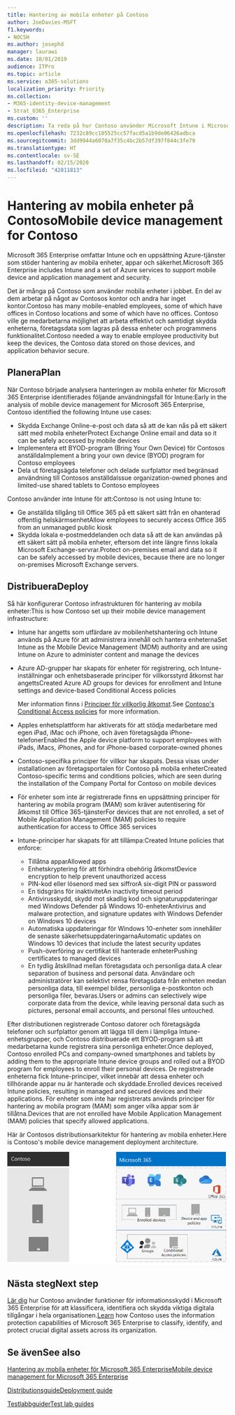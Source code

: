 ```yaml
---
title: Hantering av mobila enheter på Contoso
author: JoeDavies-MSFT
f1.keywords:
- NOCSH
ms.author: josephd
manager: laurawi
ms.date: 10/01/2019
audience: ITPro
ms.topic: article
ms.service: o365-solutions
localization_priority: Priority
ms.collection:
- M365-identity-device-management
- Strat_O365_Enterprise
ms.custom: ''
description: Ta reda på hur Contoso använder Microsoft Intune i Microsoft 365 Enterprise för att hantera enheter och apparna som körs på dem.
ms.openlocfilehash: 7232c89cc105525cc57facd5a1b9de06426adbca
ms.sourcegitcommit: 3dd9944a6070a7f35c4bc2b57df397f844c3fe79
ms.translationtype: HT
ms.contentlocale: sv-SE
ms.lasthandoff: 02/15/2020
ms.locfileid: "42811813"
---
```

# <a name="mobile-device-management-for-contoso"></a><span data-ttu-id="08ce3-103">Hantering av mobila enheter på Contoso</span><span class="sxs-lookup"><span data-stu-id="08ce3-103">Mobile device management for Contoso</span></span>

<span data-ttu-id="08ce3-104">Microsoft 365 Enterprise omfattar Intune och en uppsättning Azure-tjänster som stöder hantering av mobila enheter, appar och säkerhet.</span><span class="sxs-lookup"><span data-stu-id="08ce3-104">Microsoft 365 Enterprise includes Intune and a set of Azure services to support mobile device and application management and security.</span></span>

<span data-ttu-id="08ce3-105">Det är många på Contoso som använder mobila enheter i jobbet. En del av dem arbetar på något av Contosos kontor och andra har inget kontor.</span><span class="sxs-lookup"><span data-stu-id="08ce3-105">Contoso has many mobile-enabled employees, some of which have offices in Contoso locations and some of which have no offices.</span></span> <span data-ttu-id="08ce3-106">Contoso ville ge medarbetarna möjlighet att arbeta effektivt och samtidigt skydda enheterna, företagsdata som lagras på dessa enheter och programmens funktionalitet.</span><span class="sxs-lookup"><span data-stu-id="08ce3-106">Contoso needed a way to enable employee productivity but keep the devices, the Contoso data stored on those devices, and application behavior secure.</span></span>

## <a name="plan"></a><span data-ttu-id="08ce3-107">Planera</span><span class="sxs-lookup"><span data-stu-id="08ce3-107">Plan</span></span>

<span data-ttu-id="08ce3-108">När Contoso började analysera hanteringen av mobila enheter för Microsoft 365 Enterprise identifierades följande användningsfall för Intune:</span><span class="sxs-lookup"><span data-stu-id="08ce3-108">Early in the analysis of mobile device management for Microsoft 365 Enterprise, Contoso identified the following Intune use cases:</span></span>

- <span data-ttu-id="08ce3-109">Skydda Exchange Online-e-post och data så att de kan nås på ett säkert sätt med mobila enheter</span><span class="sxs-lookup"><span data-stu-id="08ce3-109">Protect Exchange Online email and data so it can be safely accessed by mobile devices</span></span>
- <span data-ttu-id="08ce3-110">Implementera ett BYOD-program (Bring Your Own Device) för Contosos anställda</span><span class="sxs-lookup"><span data-stu-id="08ce3-110">Implement a bring your own device (BYOD) program for Contoso employees</span></span>
- <span data-ttu-id="08ce3-111">Dela ut företagsägda telefoner och delade surfplattor med begränsad användning till Contosos anställda</span><span class="sxs-lookup"><span data-stu-id="08ce3-111">Issue organization-owned phones and limited-use shared tablets to Contoso employees</span></span>

<span data-ttu-id="08ce3-112">Contoso använder inte Intune för att:</span><span class="sxs-lookup"><span data-stu-id="08ce3-112">Contoso is not using Intune to:</span></span>

- <span data-ttu-id="08ce3-113">Ge anställda tillgång till Office 365 på ett säkert sätt från en ohanterad offentlig helskärmsenhet</span><span class="sxs-lookup"><span data-stu-id="08ce3-113">Allow employees to securely access Office 365 from an unmanaged public kiosk</span></span>
- <span data-ttu-id="08ce3-114">Skydda lokala e-postmeddelanden och data så att de kan användas på ett säkert sätt på mobila enheter, eftersom det inte längre finns lokala Microsoft Exchange-servrar.</span><span class="sxs-lookup"><span data-stu-id="08ce3-114">Protect on-premises email and data so it can be safely accessed by mobile devices, because there are no longer on-premises Microsoft Exchange servers.</span></span>

## <a name="deploy"></a><span data-ttu-id="08ce3-115">Distribuera</span><span class="sxs-lookup"><span data-stu-id="08ce3-115">Deploy</span></span>

<span data-ttu-id="08ce3-116">Så här konfigurerar Contoso infrastrukturen för hantering av mobila enheter:</span><span class="sxs-lookup"><span data-stu-id="08ce3-116">This is how Contoso set up their mobile device management infrastructure:</span></span>

- <span data-ttu-id="08ce3-117">Intune har angetts som utfärdare av mobilenhetshantering och Intune används på Azure för att administrera innehåll och hantera enheterna</span><span class="sxs-lookup"><span data-stu-id="08ce3-117">Set Intune as the Mobile Device Management (MDM) authority and are using Intune on Azure to administer content and manage the devices</span></span>
- <span data-ttu-id="08ce3-118">Azure AD-grupper har skapats för enheter för registrering, och Intune-inställningar och enhetsbaserade principer för villkorsstyrd åtkomst har angetts</span><span class="sxs-lookup"><span data-stu-id="08ce3-118">Created Azure AD groups for devices for enrollment and Intune settings and device-based Conditional Access policies</span></span>

  <span data-ttu-id="08ce3-119">Mer information finns i [Principer för villkorlig åtkomst](contoso-identity.md#conditional-access-policies-for-identity-and-device-access).</span><span class="sxs-lookup"><span data-stu-id="08ce3-119">See [Contoso's Conditional Access policies](contoso-identity.md#conditional-access-policies-for-identity-and-device-access) for more information.</span></span>

- <span data-ttu-id="08ce3-120">Apples enhetsplattform har aktiverats för att stödja medarbetare med egen iPad, iMac och iPhone, och även företagsägda iPhone-telefoner</span><span class="sxs-lookup"><span data-stu-id="08ce3-120">Enabled the Apple device platform to support employees with iPads, iMacs, iPhones, and for iPhone-based corporate-owned phones</span></span>
- <span data-ttu-id="08ce3-121">Contoso-specifika principer för villkor har skapats. Dessa visas under installationen av företagsportalen för Contoso på mobila enheter</span><span class="sxs-lookup"><span data-stu-id="08ce3-121">Created Contoso-specific terms and conditions policies, which are seen during the installation of the Company Portal for Contoso on mobile devices</span></span>
- <span data-ttu-id="08ce3-122">För enheter som inte är registrerade finns en uppsättning principer för hantering av mobila program (MAM) som kräver autentisering för åtkomst till Office 365-tjänster</span><span class="sxs-lookup"><span data-stu-id="08ce3-122">For devices that are not enrolled, a set of Mobile Application Management (MAM) policies to require authentication for access to Office 365 services</span></span>
- <span data-ttu-id="08ce3-123">Intune-principer har skapats för att tillämpa:</span><span class="sxs-lookup"><span data-stu-id="08ce3-123">Created Intune policies that enforce:</span></span>
  - <span data-ttu-id="08ce3-124">Tillåtna appar</span><span class="sxs-lookup"><span data-stu-id="08ce3-124">Allowed apps</span></span>
  - <span data-ttu-id="08ce3-125">Enhetskryptering för att förhindra obehörig åtkomst</span><span class="sxs-lookup"><span data-stu-id="08ce3-125">Device encryption to help prevent unauthorized access</span></span>
  - <span data-ttu-id="08ce3-126">PIN-kod eller lösenord med sex siffror</span><span class="sxs-lookup"><span data-stu-id="08ce3-126">A six-digit PIN or password</span></span>
  - <span data-ttu-id="08ce3-127">En tidsgräns för inaktivitet</span><span class="sxs-lookup"><span data-stu-id="08ce3-127">An inactivity timeout period</span></span>
  - <span data-ttu-id="08ce3-128">Antivirusskydd, skydd mot skadlig kod och signaturuppdateringar med Windows Defender på Windows 10-enheter</span><span class="sxs-lookup"><span data-stu-id="08ce3-128">Antivirus and malware protection, and signature updates with Windows Defender on Windows 10 devices</span></span>
  - <span data-ttu-id="08ce3-129">Automatiska uppdateringar för Windows 10-enheter som innehåller de senaste säkerhetsuppdateringarna</span><span class="sxs-lookup"><span data-stu-id="08ce3-129">Automatic updates on Windows 10 devices that include the latest security updates</span></span>
  - <span data-ttu-id="08ce3-130">Push-överföring av certifikat till hanterade enheter</span><span class="sxs-lookup"><span data-stu-id="08ce3-130">Pushing certificates to managed devices</span></span>
  - <span data-ttu-id="08ce3-131">En tydlig åtskillnad mellan företagsdata och personliga data.</span><span class="sxs-lookup"><span data-stu-id="08ce3-131">A clear separation of business and personal data.</span></span> <span data-ttu-id="08ce3-132">Användare och administratörer kan selektivt rensa företagsdata från enheten medan personliga data, till exempel bilder, personliga e-postkonton och personliga filer, bevaras.</span><span class="sxs-lookup"><span data-stu-id="08ce3-132">Users or admins can selectively wipe corporate data from the device, while leaving personal data such as pictures, personal email accounts, and personal files untouched.</span></span>

<span data-ttu-id="08ce3-133">Efter distributionen registrerade Contoso datorer och företagsägda telefoner och surfplattor genom att lägga till dem i lämpliga Intune-enhetsgrupper, och Contoso distribuerade ett BYOD-program så att medarbetarna kunde registrera sina personliga enheter.</span><span class="sxs-lookup"><span data-stu-id="08ce3-133">Once deployed, Contoso enrolled PCs and company-owned smartphones and tablets by adding them to the appropriate Intune device groups and rolled out a BYOD program for employees to enroll their personal devices.</span></span> <span data-ttu-id="08ce3-134">De registrerade enheterna fick Intune-principer, vilket innebär att dessa enheter och tillhörande appar nu är hanterade och skyddade.</span><span class="sxs-lookup"><span data-stu-id="08ce3-134">Enrolled devices received Intune policies, resulting in managed and secured devices and their applications.</span></span> <span data-ttu-id="08ce3-135">För enheter som inte har registrerats används principer för hantering av mobila program (MAM) som anger vilka appar som är tillåtna.</span><span class="sxs-lookup"><span data-stu-id="08ce3-135">Devices that are not enrolled have Mobile Application Management (MAM) policies that specify allowed applications.</span></span>

<span data-ttu-id="08ce3-136">Här är Contosos distributionsarkitektur för hantering av mobila enheter.</span><span class="sxs-lookup"><span data-stu-id="08ce3-136">Here is Contoso's mobile device management deployment architecture.</span></span>

![Contosos distributionsarkitektur för hantering av mobila enheter.](../media/contoso-mdm/contoso-mdm-fig1.png)

## <a name="next-step"></a><span data-ttu-id="08ce3-138">Nästa steg</span><span class="sxs-lookup"><span data-stu-id="08ce3-138">Next step</span></span>

<span data-ttu-id="08ce3-139">[Lär dig](contoso-info-protect.md) hur Contoso använder funktioner för informationsskydd i Microsoft 365 Enterprise för att klassificera, identifiera och skydda viktiga digitala tillgångar i hela organisationen.</span><span class="sxs-lookup"><span data-stu-id="08ce3-139">[Learn](contoso-info-protect.md) how Contoso uses the information protection capabilities of Microsoft 365 Enterprise to classify, identify, and protect crucial digital assets across its organization.</span></span>

## <a name="see-also"></a><span data-ttu-id="08ce3-140">Se även</span><span class="sxs-lookup"><span data-stu-id="08ce3-140">See also</span></span>

[<span data-ttu-id="08ce3-141">Hantering av mobila enheter för Microsoft 365 Enterprise</span><span class="sxs-lookup"><span data-stu-id="08ce3-141">Mobile device management for Microsoft 365 Enterprise</span></span>](mobility-infrastructure.md)

[<span data-ttu-id="08ce3-142">Distributionsguide</span><span class="sxs-lookup"><span data-stu-id="08ce3-142">Deployment guide</span></span>](deploy-microsoft-365-enterprise.md)

[<span data-ttu-id="08ce3-143">Testlabbguider</span><span class="sxs-lookup"><span data-stu-id="08ce3-143">Test lab guides</span></span>](m365-enterprise-test-lab-guides.md)

